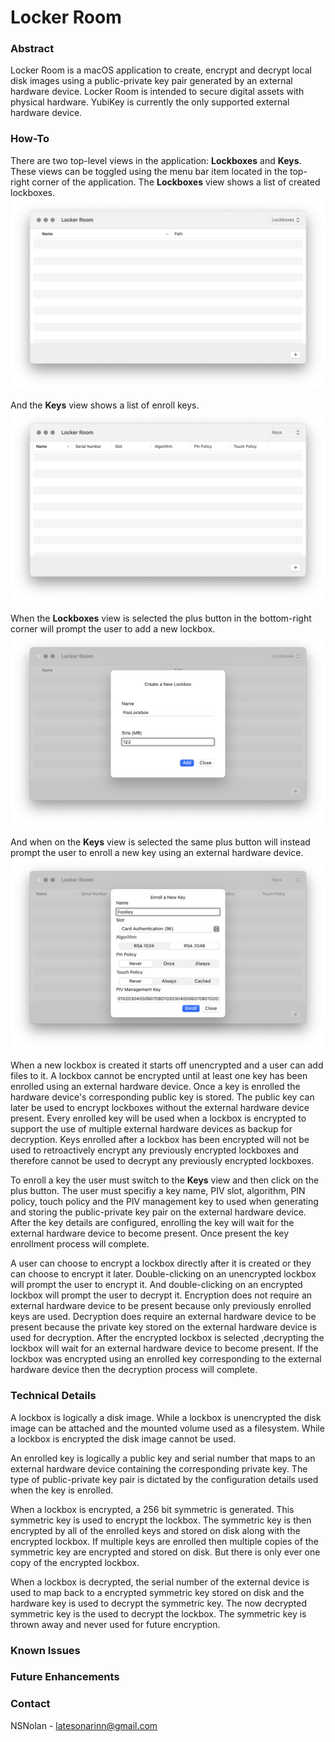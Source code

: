 # Locker Room

### Abstract

Locker Room is a macOS application to create, encrypt and decrypt local disk images using a public-private key pair generated by an external hardware device. Locker Room is intended to secure digital assets with physical hardware. YubiKey is currently the only supported external hardware device.

### How-To

There are two top-level views in the application: **Lockboxes** and **Keys**. These views can be toggled using the menu bar item located in the top-right corner of the application. The **Lockboxes** view shows a list of created lockboxes.
![](Images/Locker-Room-Lockboxes.png)

And the **Keys** view shows a list of enroll keys.
![](Images/Locker-Room-Keys.png)

When the **Lockboxes** view is selected the plus button in the bottom-right corner will prompt the user to add a new lockbox.
![](Images/Locker-Room-Add-Lockbox.png)

And when on the **Keys** view is selected the same plus button will instead prompt the user to enroll a new key using an external hardware device.
![](Images/Locker-Room-Add-Key.png)

When a new lockbox is created it starts off unencrypted and a user can add files to it. A lockbox cannot be encrypted until at least one key has been enrolled using an external hardware device. Once a key is enrolled the hardware device's corresponding public key is stored. The public key can later be used to encrypt lockboxes without the external hardware device present. Every enrolled key will be used when a lockbox is encrypted to support the use of multiple external hardware devices as backup for decryption. Keys enrolled after a lockbox has been encrypted will not be used to retroactively encrypt any previously encrypted lockboxes and therefore cannot be used to decrypt any previously encrypted lockboxes.

To enroll a key the user must switch to the **Keys** view and then click on the plus button. The user must specifiy a key name, PIV slot, algorithm, PIN policy, touch policy and the PIV management key to used when generating and storing the public-private key pair on the external hardware device. After the key details are configured, enrolling the key will wait for the external hardware device to become present. Once present the key enrollment process will complete.

A user can choose to encrypt a lockbox directly after it is created or they can choose to encrypt it later. Double-clicking on an unencrypted lockbox will prompt the user to encrypt it. And double-clicking on an encrypted lockbox will prompt the user to decrypt it. Encryption does not require an external hardware device to be present because only previously enrolled keys are used. Decryption does require an external hardware device to be present because the private key stored on the external hardware device is used for decryption. After the encrypted lockbox is selected ,decrypting the lockbox will wait for an external hardware device to become present. If the lockbox was encrypted using an enrolled key corresponding to the external hardware device then the decryption process will complete.

### Technical Details

A lockbox is logically a disk image. While a lockbox is unencrypted the disk image can be attached and the mounted volume used as a filesystem. While a lockbox is encrypted the disk image cannot be used.

An enrolled key is logically a public key and serial number that maps to an external hardware device containing the corresponding private key. The type of public-private key pair is dictated by the configuration details used when the key is enrolled.

When a lockbox is encrypted, a 256 bit symmetric is generated. This symmetric key is used to encrypt the lockbox. The symmetric key is then encrypted by all of the enrolled keys and stored on disk along with the encrypted lockbox. If multiple keys are enrolled then multiple copies of the symmetric key are encrypted and stored on disk. But there is only ever one copy of the encrypted lockbox.

When a lockbox is decrypted, the serial number of the external device is used to map back to a encrypted symmetric key stored on disk and the hardware key is used to decrypt the symmetric key. The now decrypted symmetric key is the used to decrypt the lockbox. The symmetric key is thrown away and never used for future encryption.

### Known Issues

### Future Enhancements

### Contact

NSNolan - latesonarinn@gmail.com
